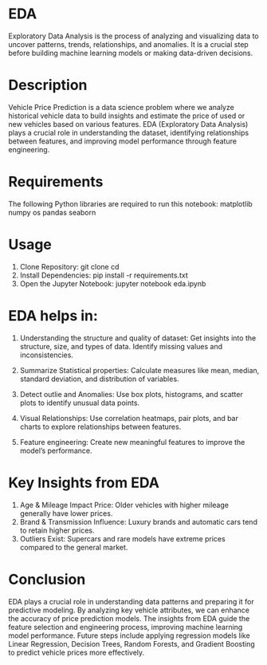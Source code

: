 # EDA
Exploratory Data Analysis is the process of analyzing and visualizing data to uncover patterns, trends, relationships, and anomalies. It is a crucial step before building machine learning models or making data-driven decisions.

# Description
Vehicle Price Prediction is a data science problem where we analyze historical vehicle data to build insights and estimate the price of used or new vehicles based on various features. EDA (Exploratory Data Analysis) plays a crucial role in understanding the dataset, identifying relationships between features, and improving model performance through feature engineering.

# Requirements
The following Python libraries are required to run this notebook:
matplotlib
numpy
os
pandas
seaborn

# Usage
1. Clone Repository:
   git clone <repo-url>
   cd <repo-folder>
2. Install Dependencies:
   pip install -r requirements.txt
3. Open the Jupyter Notebook:
   jupyter notebook eda.ipynb

# EDA helps in:
1. Understanding the structure and quality of dataset:
   Get insights into the structure, size, and types of data.
   Identify missing values and inconsistencies.

2. Summarize Statistical properties:
   Calculate measures like mean, median, standard deviation, and distribution of variables.

3. Detect outlie and Anomalies:
   Use box plots, histograms, and scatter plots to identify unusual data points.

4. Visual Relationships:
   Use correlation heatmaps, pair plots, and bar charts to explore relationships between features.

5. Feature engineering:
   Create new meaningful features to improve the model’s performance.

# Key Insights from EDA
1. Age & Mileage Impact Price: Older vehicles with higher mileage generally have lower prices.
2. Brand & Transmission Influence: Luxury brands and automatic cars tend to retain higher prices.
3. Outliers Exist: Supercars and rare models have extreme prices compared to the general market.

# Conclusion
EDA plays a crucial role in understanding data patterns and preparing it for predictive modeling. By analyzing key vehicle attributes, we can enhance the accuracy of price prediction models. The insights from EDA guide the feature selection and engineering process, improving machine learning model performance. Future steps include applying regression models like Linear Regression, Decision Trees, Random Forests, and Gradient Boosting to predict vehicle prices more effectively.
